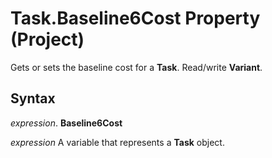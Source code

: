 
# Task.Baseline6Cost Property (Project)

Gets or sets the baseline cost for a  **Task**. Read/write **Variant**.


## Syntax

 _expression_. **Baseline6Cost**

 _expression_ A variable that represents a **Task** object.

